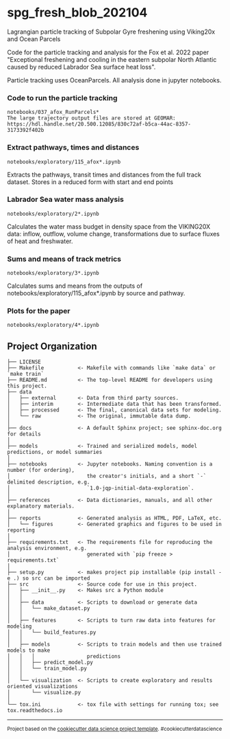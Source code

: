 spg_fresh_blob_202104
==============================

Lagrangian particle tracking of Subpolar Gyre freshening using Viking20x and Ocean Parcels

Code for the particle tracking and analysis for the Fox et al. 2022 paper "Exceptional freshening and cooling in the eastern subpolar North Atlantic caused by reduced Labrador Sea surface heat loss".

Particle tracking uses OceanParcels. All analysis done in jupyter notebooks.

### Code to run the particle tracking

    notebooks/037_afox_RunParcels*
    The large trajectory output files are stored at GEOMAR: https://hdl.handle.net/20.500.12085/830c72af-b5ca-44ac-8357-3173392f402b

### Extract pathways, times and distances

    notebooks/exploratory/115_afox*.ipynb
    
Extracts the pathways, transit times and distances from the full track dataset. Stores in a reduced form with start and end points

### Labrador Sea water mass analysis

    notebooks/exploratory/2*.ipynb
    
Calculates the water mass budget in density space from the VIKING20X data: inflow, outflow, volume change, transformations due to surface fluxes of heat and freshwater.

### Sums and means of track metrics

    notebooks/exploratory/3*.ipynb
    
Calculates sums and means from the outputs of notebooks/exploratory/115_afox*.ipynb by source and pathway.

### Plots for the paper

    notebooks/exploratory/4*.ipynb




Project Organization
------------

    ├── LICENSE
    ├── Makefile           <- Makefile with commands like `make data` or `make train`
    ├── README.md          <- The top-level README for developers using this project.
    ├── data
    │   ├── external       <- Data from third party sources.
    │   ├── interim        <- Intermediate data that has been transformed.
    │   ├── processed      <- The final, canonical data sets for modeling.
    │   └── raw            <- The original, immutable data dump.
    │
    ├── docs               <- A default Sphinx project; see sphinx-doc.org for details
    │
    ├── models             <- Trained and serialized models, model predictions, or model summaries
    │
    ├── notebooks          <- Jupyter notebooks. Naming convention is a number (for ordering),
    │                         the creator's initials, and a short `-` delimited description, e.g.
    │                         `1.0-jqp-initial-data-exploration`.
    │
    ├── references         <- Data dictionaries, manuals, and all other explanatory materials.
    │
    ├── reports            <- Generated analysis as HTML, PDF, LaTeX, etc.
    │   └── figures        <- Generated graphics and figures to be used in reporting
    │
    ├── requirements.txt   <- The requirements file for reproducing the analysis environment, e.g.
    │                         generated with `pip freeze > requirements.txt`
    │
    ├── setup.py           <- makes project pip installable (pip install -e .) so src can be imported
    ├── src                <- Source code for use in this project.
    │   ├── __init__.py    <- Makes src a Python module
    │   │
    │   ├── data           <- Scripts to download or generate data
    │   │   └── make_dataset.py
    │   │
    │   ├── features       <- Scripts to turn raw data into features for modeling
    │   │   └── build_features.py
    │   │
    │   ├── models         <- Scripts to train models and then use trained models to make
    │   │   │                 predictions
    │   │   ├── predict_model.py
    │   │   └── train_model.py
    │   │
    │   └── visualization  <- Scripts to create exploratory and results oriented visualizations
    │       └── visualize.py
    │
    └── tox.ini            <- tox file with settings for running tox; see tox.readthedocs.io


--------

<p><small>Project based on the <a target="_blank" href="https://drivendata.github.io/cookiecutter-data-science/">cookiecutter data science project template</a>. #cookiecutterdatascience</small></p>

